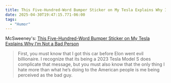 ```yaml
---
title: This Five-Hundred-Word Bumper Sticker on My Tesla Explains Why I’m Not a Bad Person
date: 2025-04-30T19:47:15.771-06:00
tags:
  - "Humor"
---
```


McSweeney's: [This Five-Hundred-Word Bumper Sticker on My Tesla Explains Why I’m Not a Bad Person](https://www.mcsweeneys.net/articles/this-five-hundred-word-bumper-sticker-on-my-tesla-explains-why-im-not-a-bad-person)

> First, you must know that I got this car before Elon went evil billionaire. I recognize that its being a 2023 Tesla Model S does complicate that message, but you must also know that the only thing I hate more than what he’s doing to the American people is me being perceived as the bad guy.